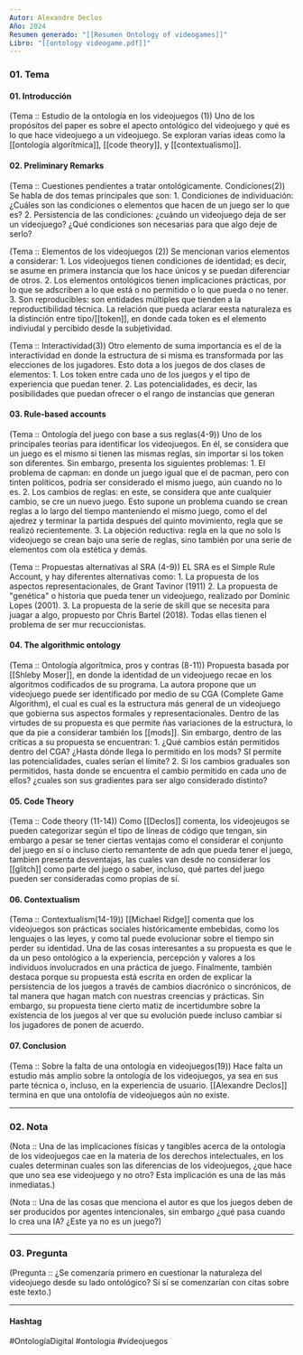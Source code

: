 ```yaml
---
Autor: Alexandre Declos
Año: 2024
Resumen generado: "[[Resumen Ontology of videogames]]"
Libro: "[[ontology videogame.pdf]]"
---
```

### 01. Tema
#### 01. Introducción

(Tema :: Estudio de la ontología en los videojuegos (1))
	Uno de los propósitos del paper es sobre el apecto ontológico del videojuego y qué es lo que hace videojuego a un videojuego. Se exploran varias ideas como la [[ontología algorítmica]], [[code theory]], y [[contextualismo]]. 

#### 02. Preliminary Remarks
(Tema :: Cuestiones pendientes a tratar ontológicamente. Condiciones(2))
	Se habla de dos temas principales que son:
	1. Condiciones de individuación: ¿Cuáles son las condiciones o elementos que hacen de un juego ser lo que es?
	2. Persistencia de las condiciones: ¿cuándo un videojuego deja de ser un videojuego? ¿Qué condiciones son necesarias para que algo deje de serlo?

(Tema :: Elementos de los videojuegos (2))
	Se mencionan varios elementos a considerar: 
	1. Los videojuegos tienen condiciones de identidad; es decir, se asume en primera instancia que los hace únicos y se puedan diferenciar de otros. 
	2. Los elementos ontológicos tienen implicaciones prácticas, por lo que se adscriben a lo que está o no permitido o lo que pueda o no tener. 
	3. Son reproducibles: son entidades múltiples que tienden a la reproductibilidad técnica. La relación que pueda aclarar eesta naturaleza es la distinción entre tipo/[[token]], en donde cada token es el elemento indiviudal y percibido desde la subjetividad. 

(Tema :: Interactividad(3))
	Otro elemento de suma importancia es el de la interactividad en donde la estructura de si misma es transformada por las elecciones de los jugadores. Esto dota a los juegos de dos clases de elementos: 
	1. Los token entre cada uno de los juegos y el tipo de experiencia que puedan tener.
	2. Las potencialidades, es decir, las posibilidades que puedan ofrecer o el rango de instancias que generan

#### 03. Rule-based accounts

(Tema :: Ontología del juego con base a sus reglas(4-9))
	Uno de los principales teorías para identificar los videojuegos. En él, se considera que un juego es el mismo si tienen las mismas reglas, sin importar si los token son diferentes. Sin embargo, presenta los siguientes problemas:
	1. El problema de capman: en donde un juego igual que el de pacman, pero con tinten políticos, podría ser considerado el mismo juego, aún cuando no lo es. 
	2. Los cambios de reglas: en este, se considera que ante cualquier cambio, se cre un nuevo juego. Esto supone un problema cuando se crean reglas a lo largo del tiempo manteniendo el mismo juego, como el del ajedrez y terminar la partida después del quinto movimiento, regla que se realizó recientemente. 
	3. La objeción reductiva: regla en la que no solo ls videojuego se crean bajo una serie de reglas, sino también por una serie de elementos com ola estética y demás. 

(Tema :: Propuestas alternativas al SRA (4-9))
	EL SRA es el Simple Rule Account, y hay diferentes alternativas como:
	1. La propuesta de los aspectos representacionales, de Grant Tavinor (1911)
	2. La propuesta de "genética" o historia que pueda tener un videojuego, realizado por Dominic Lopes (2001).
	3. La propuesta de la serie de skill que se necesita para juagar a algo, propuesto por Chris Bartel (2018).
	Todas ellas tienen el problema de ser mur recuccionistas. 

#### 04. The algorithmic ontology

(Tema :: Ontología algorítmica, pros y contras (8-11))
	Propuesta basada por [[Shleby Moser]], en donde la identidad de un videojuego recae en los algoritmos codificados de su programa. La autora propone que un videojuego puede ser identificado por medio de su CGA (Complete Game Algorithm), el cual es cual es la estructura más general de un videojuego que gobierna sus aspectos formales y representacionales. Dentro de las virtudes de su propuesta es que permite ñas variaciones de la estructura, lo que da pie a considerar también los [[mods]]. Sin embargo, dentro de las críticas a su propuesta se encuentran: 
	1. ¿Qué cambios están permitidos dentro del CGA? ¿Hasta dónde llega lo permitido en los mods? SI permite las potencialidades, cuales serían el límite?
	2. Si los cambios graduales son permitidos, hasta donde se encuentra el cambio permitido en cada uno de ellos? ¿cuales son sus gradientes para ser algo considerado distinto?

#### 05. Code Theory

(Tema :: Code theory (11-14))
	Como [[Declos]] comenta, los videojeugos se pueden categorizar según el tipo de líneas de código que tengan, sin embargo a pesar se tener ciertas ventajas como el considerar el conjunto del juego en sí o incluso cierto remantente de adn que pueda tener el juego, tambien presenta desventajas, las cuales van desde no considerar los [[glitch]] como parte del juego o saber, incluso, qué partes del juego pueden ser consideradas como propias de sí. 

#### 06. Contextualism

(Tema :: Contextualism(14-19))
	[[Michael Ridge]] comenta que los videojuegos son prácticas sociales históricamente embebidas, como los lenguajes o las leyes, y como tal puede evolucionar sobre el tiempo sin perder su identidad. Una de las cosas interesantes a su propuesta es que le da un peso ontológico a la experiencia, percepción y valores a los individuos involucrados en una práctica de juego. Finalmente, también destaca porque su propuesta está escrita en orden de explicar la persistencia de los juegos a través de cambios diacrónico o sincrónicos, de tal manera que hagan match con nuestras creencias y prácticas. 
	Sin embargo, su propuesta tiene cierto matiz de incertidumbre sobre la existencia de los juegos al ver que su evolución puede incluso cambiar si los jugadores de ponen de acuerdo. 

#### 07. Conclusion

(Tema :: Sobre la falta de una ontología en videojuegos(19))
	Hace falta un estudio más amplio sobre la ontología de los videojuegos, ya sea en sus parte técnica o, incluso, en la experiencia de usuario. [[Alexandre Declos]] termina en que una ontolofía de videojuegos aún no existe. 

---
### 02. Nota

(Nota :: Una de las implicaciones físicas y tangibles acerca de la ontología de los videojuegos cae en la materia de los derechos intelectuales, en los cuales determinan cuales son las diferencias de los videojuegos, ¿que hace que uno sea ese videojuego y no otro? Esta implicación es una de las más inmediatas.)

(Nota :: Una de las cosas que menciona el autor es que los juegos deben de ser producidos por agentes intencionales, sin embargo ¿qué pasa cuando lo crea una IA? ¿Este ya no es un juego?)

---
### 03. Pregunta
(Pregunta :: ¿Se comenzaría primero en cuestionar la naturaleza del videojuego desde su lado ontológico? Sí sí se comenzarían con citas sobre este texto.)

---
#### Hashtag
#OntologíaDigital #ontologia #videojuegos




